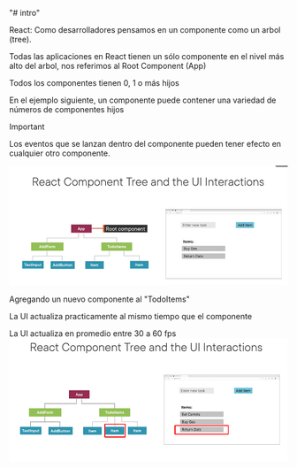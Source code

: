 "# intro" 

React:
Como desarrolladores pensamos en un componente como un arbol (tree).

Todas las aplicaciones en React tienen un sólo componente en el nivel más alto del arbol, nos referimos al Root Component (App)

Todos los componentes tienen 0, 1 o más hijos

En el ejemplo siguiente, un componente puede contener una variedad de números de componentes hijos
> [!IMPORTANT]
> Los eventos que se lanzan dentro del componente pueden tener efecto en cualquier otro componente.

![alt text](https://github.com/willsantisteban/react/blob/main/what-is-react/intro/react_components_ui_interactions.png?raw=true)


Agregando un nuevo componente al "TodoItems"

La UI actualiza practicamente al mismo tiempo que el componente

La UI actualiza en promedio entre 30 a 60 fps
![alt text](https://github.com/willsantisteban/react/blob/main/what-is-react/intro/react_components_ui_interactions_01.png?raw=true)
